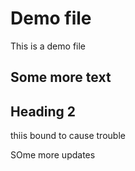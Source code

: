# Demo file

This is a demo file

## Some more text

## Heading 2

thiis bound to cause trouble

SOme more updates